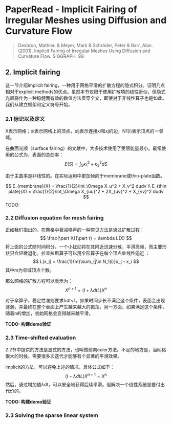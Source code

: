 # PaperRead - Implicit Fairing of Irregular Meshes using Diffusion and Curvature Flow

> Desbrun, Mathieu & Meyer, Mark & Schröder, Peter & Barr, Alan. (2001). Implicit Fairing of Irregular Meshes Using Diffusion and Curvature Flow. SIGGRAPH. 99. 

## 2. Implicit fairing

这一节介绍implicit fairing，一种用于网格平滑的扩散方程的隐式积分。证明几点相对于explicit methods的优点。虽然本节仅限于使用扩散项的线性近似，但隐式光顺将作为一种稳健而有效的数值方法贯穿全文，即使对于非线性算子也是如此。我们从建立框架和定义符号开始。

### 2.1 标记以及定义

X表示网格；xi表示网格上的顶点，eij表示连接xi和xj的边，N1(i)表示顶点的一邻域。

在曲面光顺（surface fairing）的文献中，大多技术使用了受限能量最小。最常使用的公式为，表面的总曲率：
$$
E(S) = \int_S\kappa_1^2 + \kappa_2^2dS
$$

由于主曲率是非线性的。在实际运用中更加倾向于membrane或thin-plate函数。

$$
E_{membrane}(X) = \frac{1}{2}\int_\Omega X_u^2 + X_v^2 dudv \\
E_{thin plate}(X) = \frac{1}{2}\int_\Omega X_{uu}^2 + 2X_{uv}^2 + X_{vv}^2 dudv
$$
TODO:

### 2.2 Diffusion equation for mesh fairing

正如我们指出的，在网格中衰减噪声的一种常见方法是通过扩散过程：
$$
\frac{\part X}{\part t} = \lambda L(X)
$$
将上面的公式随时间积分，一个小扰动将在其附近迅速分散，平滑高频，而主要形状只会轻微退化。拉普拉斯算子可以用伞形算子在每个顶点处线性逼近 ：
$$
L(x_i) = \frac{1}{m}\sum_{j\in N_1(i)}x_j - x_i
$$
其中m为邻域顶点个数。

那么网格的扩散方程可以表示为：
$$
X^{n+1} = (I + \lambda dtL)X^n
$$

对于伞算子，稳定性准则要求λdt<1。如果时间步长不满足这个条件，表面会出现涟漪，并最终在整个表面上产生越来越大的振荡。另一方面，如果满足这个条件，随着n的增加，初始网格会变得越来越平滑。

**TODO: 构建demo验证**

### 2.3 Time-shifted evaluation

2.2节中提供的方法是显式的方法，也叫做前向euler方法。不足的地方是，当网格很大的时候，需要很多次迭代才能够有个显著的平滑效果。

implicit的方法，可以避免上述的情况，具体公式如下：
$$
(I - \lambda dt L)X^{n+1} = X^n
$$
然后，通过增加值λdt，可以安全地获得后续平滑。但解决一个线性系统是要付出代价的。

**TODO: 构建demo验证**

### 2.3 Solving the sparse linear system

